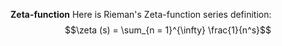 **Zeta-function**
Here is Rieman's Zeta-function series definition:
$$\zeta (s) = \sum_{n = 1}^{\infty} \frac{1}{n^s}$$
